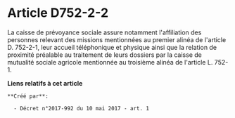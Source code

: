 # Article D752-2-2

La caisse de prévoyance sociale assure notamment l'affiliation des personnes relevant des missions mentionnées au premier
alinéa de l'article D. 752-2-1, leur accueil téléphonique et physique ainsi que la relation de proximité préalable au
traitement de leurs dossiers par la caisse de mutualité sociale agricole mentionnée au troisième alinéa de l'article L.
752-1.

**Liens relatifs à cet article**

	**Créé par**:

	  - Décret n°2017-992 du 10 mai 2017 - art. 1
